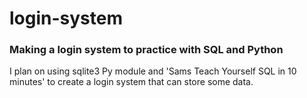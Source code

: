 # login-system
### Making a login system to practice with SQL and Python

I plan on using sqlite3 Py module and 'Sams Teach Yourself SQL in 10 minutes' to create a login system that can store some data.


